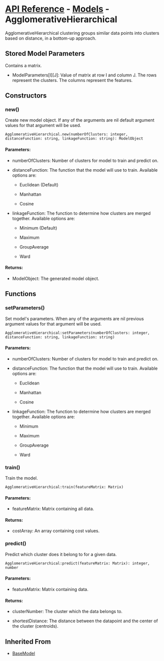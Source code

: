 # [API Reference](../../API.md) - [Models](../Models.md) - AgglomerativeHierarchical

AgglomerativeHierarchical clustering groups similar data points into clusters based on distance, in a bottom-up approach.

## Stored Model Parameters

Contains a matrix.  

* ModelParameters[I][J]: Value of matrix at row I and column J. The rows represent the clusters. The columns represent the features.

## Constructors

### new()

Create new model object. If any of the arguments are nil default argument values for that argument will be used.

```
AgglomerativeHierarchical.new(numberOfClusters: integer, distanceFunction: string, linkageFunction: string): ModelObject
```

#### Parameters:

* numberOfClusters: Number of clusters for model to train and predict on.

* distanceFunction: The function that the model will use to train. Available options are:
  
  * Euclidean (Default)
 
  * Manhattan
    
  * Cosine

* linkageFunction: The function to determine how clusters are merged together. Available options are:

  * Minimum (Default)

  * Maximum

  * GroupAverage
   
  * Ward

#### Returns:

* ModelObject: The generated model object.

## Functions

### setParameters()

Set model's parameters. When any of the arguments are nil previous argument values for that argument will be used.

```
AgglomerativeHierarchical:setParameters(numberOfClusters: integer, distanceFunction: string, linkageFunction: string)
```

#### Parameters:

* numberOfClusters: Number of clusters for model to train and predict on.

* distanceFunction: The function that the model will use to train. Available options are:

  * Euclidean
 
  * Manhattan

  * Cosine
    
* linkageFunction: The function to determine how clusters are merged together. Available options are:

  * Minimum

  * Maximum

  * GroupAverage
   
  * Ward

### train()

Train the model.

```
AgglomerativeHierarchical:train(featureMatrix: Matrix)
```

#### Parameters:

* featureMatrix: Matrix containing all data.

#### Returns:

* costArray: An array containing cost values.

### predict()

Predict which cluster does it belong to for a given data.

```
AgglomerativeHierarchical:predict(featureMatrix: Matrix): integer, number
```

#### Parameters:

* featureMatrix: Matrix containing data.

#### Returns:

* clusterNumber: The cluster which the data belongs to.

* shortestDistance: The distance between the datapoint and the center of the cluster (centroids).

## Inherited From

* [BaseModel](BaseModel.md)
